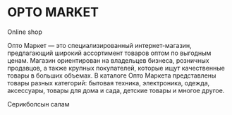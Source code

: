 # OPTO MARKET
Online shop 
 
Опто Маркет — это специализированный интернет-магазин, предлагающий широкий ассортимент товаров оптом по выгодным ценам. Магазин ориентирован на владельцев бизнеса, розничных продавцов, а также крупных покупателей, которые ищут качественные товары в больших объемах. В каталоге Опто Маркета представлены товары разных категорий: бытовая техника, электроника, одежда, аксессуары, товары для дома и сада, детские товары и многое другое.

Серикболсын салам